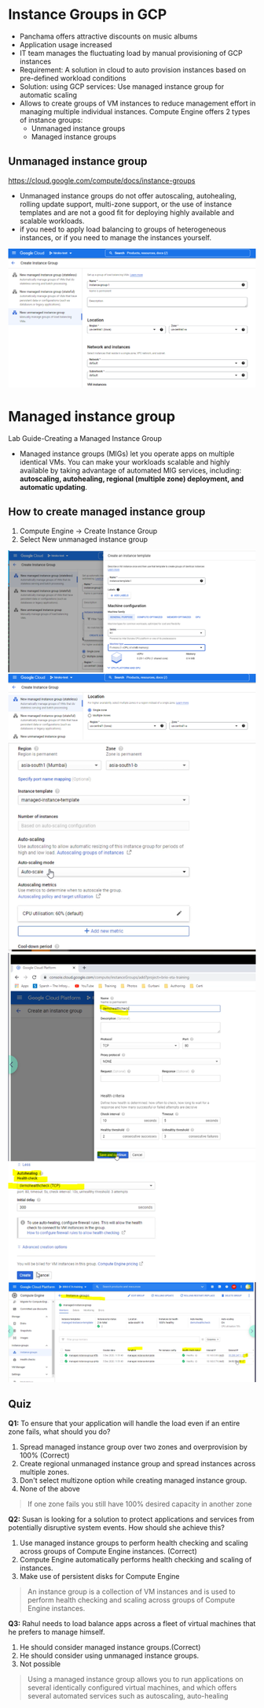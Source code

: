 # Instance Groups in GCP

- Panchama offers attractive discounts on music albums
- Application usage increased
- IT team manages the fluctuating load by manual provisioning of GCP instances
- Requirement:
  A solution in cloud to auto provision instances based
  on pre-defined workload conditions
- Solution: using GCP services:
  Use managed instance group for automatic scaling
- Allows to create groups of VM instances to reduce management effort in managing multiple individual instances. Compute Engine offers 2 types of instance groups:
  - Unmanaged instance groups
  - Managed instance groups

## Unmanaged instance group

https://cloud.google.com/compute/docs/instance-groups

- Unmanaged instance groups do not offer autoscaling, autohealing, rolling update support, multi-zone support, or the use of instance templates and are not a good fit for deploying highly available and scalable workloads.
- if you need to apply load balancing to groups of heterogeneous instances, or if you need to manage the instances yourself.

![image](./instance-group/unmanaged-1.PNG)

# Managed instance group

Lab Guide-Creating a Managed Instance Group

- Managed instance groups (MIGs) let you operate apps on multiple identical VMs. You can make your workloads scalable and highly available by taking advantage of automated MIG services, including: **autoscaling, autohealing, regional (multiple zone) deployment, and automatic updating**.

## How to create managed instance group

1. Compute Engine -> Create Instance Group
2. Select New unmanaged instance group

![image](./instance-group/managed-1.PNG)
![image](./instance-group/managed-2.PNG)
![image](./instance-group/managed-3.PNG)
![image](./instance-group/managed-4-1.PNG)
![image](./instance-group/managed-4-2.PNG)
![image](./instance-group/managed-5.PNG)

## Quiz

**Q1:** To ensure that your application will handle the load even if an entire zone fails, what should you do?

1. Spread managed instance group over two zones and overprovision by 100% (Correct)
2. Create regional unmanaged instance group and spread instances across multiple zones.
3. Don't select multizone option while creating managed instance group.
4. None of the above

> If one zone fails you still have 100% desired capacity in another zone

**Q2:** Susan is looking for a solution to protect applications and services from potentially disruptive system events. How should she achieve this?

1. Use managed instance groups to perform health checking and scaling across groups of Compute Engine instances. (Correct)
2. Compute Engine automatically performs health checking and scaling of instances.
3. Make use of persistent disks for Compute Engine

> An instance group is a collection of VM instances and is used to perform health checking and scaling across groups of Compute Engine instances.

**Q3:** Rahul needs to load balance apps across a fleet of virtual machines that he prefers to manage himself.

1. He should consider managed instance groups.(Correct)
2. He should consider using unmanaged instance groups.
3. Not possible

> Using a managed instance group allows you to run applications on several identically configured virtual machines, and which offers several automated services such as autoscaling, auto-healing
